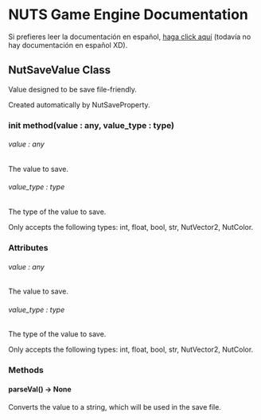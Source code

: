 # NUTS Game Engine Documentation

Si prefieres leer la documentación en español, [haga click aquí](https://www.google.com/search?q=nigger&rlz=1CAGSIC_enES866&oq=nigger&gs_lcrp=EgZjaHJvbWUyBggAEEUYOTIMCAEQLhgKGLEDGIAEMgwIAhAuGAoYsQMYgAQyDwgDEC4YChivARjHARiABDIJCAQQABgKGIAEMgkIBRAAGAoYgAQyDAgGEC4YChixAxiABDIMCAcQLhgKGLEDGIAEMhIICBAAGAoYgwEYsQMYgAQYigXSAQgxNDA3ajBqN6gCCLACAQ&sourceid=chrome&ie=UTF-8&safe=active&ssui=on) (todavía no hay documentación en español XD).

## NutSaveValue Class

Value designed to be save file-friendly.

Created automatically by NutSaveProperty.

### init method(value : any, value_type : type)

###### value : any

The value to save.

###### value_type : type

The type of the value to save.

Only accepts the following types: int, float, bool, str, NutVector2, NutColor.

### Attributes

###### value : any

The value to save.

###### value_type : type

The type of the value to save.

Only accepts the following types: int, float, bool, str, NutVector2, NutColor.

### Methods

#### parseVal() -> None

Converts the value to a string, which will be used in the save file.
